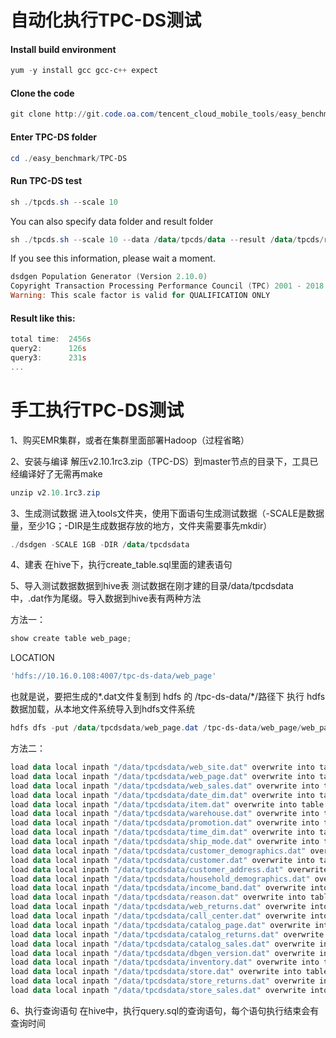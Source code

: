 # 自动化执行TPC-DS测试
#### Install build environment
```powershell
yum -y install gcc gcc-c++ expect
```  
  
#### Clone the code
```powershell
git clone http://git.code.oa.com/tencent_cloud_mobile_tools/easy_benchmark.git
```  
  
#### Enter TPC-DS folder
```powershell
cd ./easy_benchmark/TPC-DS
```  
  
#### Run TPC-DS test
```powershell
sh ./tpcds.sh --scale 10
```
You can also specify data folder and result folder
```powershell
sh ./tpcds.sh --scale 10 --data /data/tpcds/data --result /data/tpcds/result
```  
  
If you see this information, please wait a moment.
```powershell
dsdgen Population Generator (Version 2.10.0)
Copyright Transaction Processing Performance Council (TPC) 2001 - 2018
Warning: This scale factor is valid for QUALIFICATION ONLY
```  
  
#### Result like this:
```powershell
total time:  2456s
query2:      126s
query3:      231s
...
```  

# 手工执行TPC-DS测试
1、购买EMR集群，或者在集群里面部署Hadoop（过程省略）

2、安装与编译
解压v2.10.1rc3.zip（TPC-DS）到master节点的目录下，工具已经编译好了无需再make
```powershell
unzip v2.10.1rc3.zip
``` 

3、生成测试数据
进入tools文件夹，使用下面语句生成测试数据（-SCALE是数据量，至少1G；-DIR是生成数据存放的地方，文件夹需要事先mkdir）
```powershell
./dsdgen -SCALE 1GB -DIR /data/tpcdsdata
```

4、建表
在hive下，执行create_table.sql里面的建表语句

5、导入测试数据数据到hive表
测试数据在刚才建的目录/data/tpcdsdata中，.dat作为尾缀。导入数据到hive表有两种方法

方法一：
```powershell
show create table web_page;
```

LOCATION
```powershell
'hdfs://10.16.0.108:4007/tpc-ds-data/web_page'
```
 
 也就是说，要把生成的*.dat文件复制到 hdfs 的 /tpc-ds-data/*/路径下
 执行 hdfs 数据加载，从本地文件系统导入到hdfs文件系统
```powershell
hdfs dfs -put /data/tpcdsdata/web_page.dat /tpc-ds-data/web_page/web_page.dat
```


 方法二：
 ```powershell
load data local inpath "/data/tpcdsdata/web_site.dat" overwrite into table web_site;
 load data local inpath "/data/tpcdsdata/web_page.dat" overwrite into table web_page;
 load data local inpath "/data/tpcdsdata/web_sales.dat" overwrite into table web_sales;
 load data local inpath "/data/tpcdsdata/date_dim.dat" overwrite into table date_dim; 
 load data local inpath "/data/tpcdsdata/item.dat" overwrite into table item; 
 load data local inpath "/data/tpcdsdata/warehouse.dat" overwrite into table warehouse;
 load data local inpath "/data/tpcdsdata/promotion.dat" overwrite into table promotion;
 load data local inpath "/data/tpcdsdata/time_dim.dat" overwrite into table time_dim;
 load data local inpath "/data/tpcdsdata/ship_mode.dat" overwrite into table ship_mode;
 load data local inpath "/data/tpcdsdata/customer_demographics.dat" overwrite into table customer_demographics;
 load data local inpath "/data/tpcdsdata/customer.dat" overwrite into table customer;
 load data local inpath "/data/tpcdsdata/customer_address.dat" overwrite into table customer_address;
 load data local inpath "/data/tpcdsdata/household_demographics.dat" overwrite into table household_demographics;
 load data local inpath "/data/tpcdsdata/income_band.dat" overwrite into table income_band;
 load data local inpath "/data/tpcdsdata/reason.dat" overwrite into table reason;
 load data local inpath "/data/tpcdsdata/web_returns.dat" overwrite into table web_returns;
 load data local inpath "/data/tpcdsdata/call_center.dat" overwrite into table call_center;
 load data local inpath "/data/tpcdsdata/catalog_page.dat" overwrite into table catalog_page;
 load data local inpath "/data/tpcdsdata/catalog_returns.dat" overwrite into table catalog_returns;
 load data local inpath "/data/tpcdsdata/catalog_sales.dat" overwrite into table catalog_sales;
 load data local inpath "/data/tpcdsdata/dbgen_version.dat" overwrite into table dbgen_version;
 load data local inpath "/data/tpcdsdata/inventory.dat" overwrite into table inventory;
 load data local inpath "/data/tpcdsdata/store.dat" overwrite into table store;
 load data local inpath "/data/tpcdsdata/store_returns.dat" overwrite into table store_returns;
 load data local inpath "/data/tpcdsdata/store_sales.dat" overwrite into table store_sales;

```
 
6、执行查询语句
在hive中，执行query.sql的查询语句，每个语句执行结束会有查询时间

